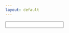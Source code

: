 ```yaml
---
layout: default
---
```


<div id="whatDaMoves"></div>
<p id="badName"></p>
<td><input type="input" id="openingRequest"></td>
<script>
    openings = []
    openings.push({
        name: "sicilian defense",
        moves: [
            "e2e4",
            "c7c5",
        ]  
    })
    openings.push({
        name: "italian game",
        moves: [
            "e2e4",
            "e7r5",
            "g1f3",
            "b8c7",
            "f1c4"
        ]
    })
    const inp = document.getElementById("openingRequest");
    inp.addEventListener("keyup", function() {
        event.preventDefault;
        if (event.key === "Enter") {
            showOpening(inp.value);
        }
    })
    function showOpening(opening){
        openingFound = false;
        opening = opening.toLowerCase()
            document.getElementById("badName").innerHTML = "";
            try{document.getElementById("moveHolder").remove();}catch{}
            const TABLE = document.createElement('table');
            TABLE.id = "moveHolder";
            const row1 = TABLE.insertRow(0);
            const row2 = TABLE.insertRow(0);
            whatDaMoves.appendChild(TABLE);
            for (i in openings){
                if (openings[i].name == opening){
                    for (j in openings[i].moves){
                        var x = row1.insertCell(-1);
                        var td = document.createTextNode(openings[i].moves[j])
                        var y = row2.insertCell(-1)
                        var td2 = document.createTextNode("Move " + (Number(j) + 1));
                        x.appendChild(td)
                        y.appendChild(td2)
                        openingFound = true
                    }
                }
            }
            if (!openingFound){
                document.getElementById("badName").innerHTML = "That is not a valid opening. It either does not exist or is not in our database. Please choose a different one.";
            }
            document.getElementById("openingRequest").value = "";
        }

</script>

